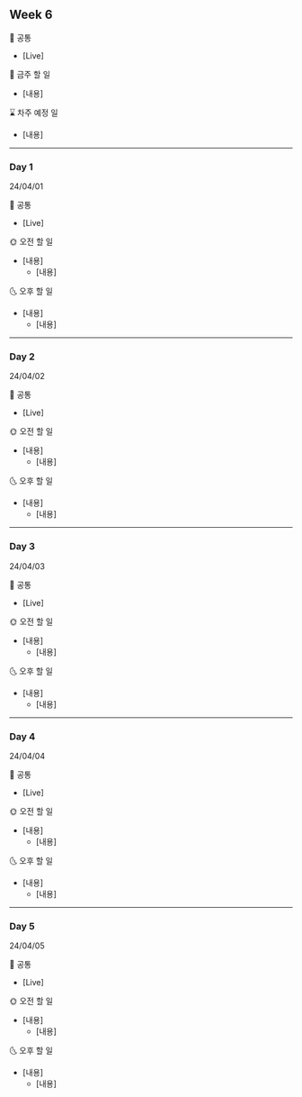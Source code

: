 ## Week 6
<aside>
📢 공통
</aside>

- [Live] 

<aside>
🚩 금주 할 일
</aside>

- [내용]
 
<aside>
⌛ 차주 예정 일
</aside>

- [내용]
 
---

### Day 1 
24/04/01
<aside>
📢 공통
</aside>

- [Live] 

<aside>
🌞 오전 할 일
</aside>

- [내용]
    - [내용]
 
<aside>
🌜 오후 할 일
</aside>

- [내용]
    - [내용]
 
---


### Day 2 
24/04/02
<aside>
📢 공통
</aside>

- [Live] 

<aside>
🌞 오전 할 일
</aside>

- [내용]
    - [내용]
 
<aside>
🌜 오후 할 일
</aside>

- [내용]
    - [내용]
 
---

### Day 3 
24/04/03
<aside>
📢 공통
</aside>

- [Live] 

<aside>
🌞 오전 할 일
</aside>

- [내용]
    - [내용]
 
<aside>
🌜 오후 할 일
</aside>

- [내용]
    - [내용]
 
---

### Day 4 
24/04/04
<aside>
📢 공통
</aside>

- [Live] 

<aside>
🌞 오전 할 일
</aside>

- [내용]
    - [내용]
 
<aside>
🌜 오후 할 일
</aside>

- [내용]
    - [내용]
 
---

### Day 5 
24/04/05
<aside>
📢 공통
</aside>

- [Live] 

<aside>
🌞 오전 할 일
</aside>

- [내용]
    - [내용]
 
<aside>
🌜 오후 할 일
</aside>

- [내용]
    - [내용]
 